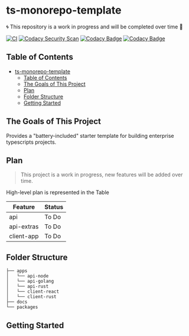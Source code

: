 # ts-monorepo-template

🌀 This repository is a work in progress and will be completed over time 🚀

[![CI](https://github.com/jrobic/contact-crm-labs/actions/workflows/ci.yml/badge.svg?branch=develop)](https://github.com/jrobic/ts-monorepo-template/actions/workflows/ci.yml)
[![Codacy Security Scan](https://github.com/jrobic/ts-monorepo-template/actions/workflows/codacy.yml/badge.svg?branch=develop)](https://github.com/jrobic/ts-monorepo-template/actions/workflows/codacy.yml)
[![Codacy Badge](https://app.codacy.com/project/badge/Grade/590bb75b198842b890bab056b5103022)](https://www.codacy.com/gh/jrobic/ts-monorepo-template/dashboard?utm_source=github.com&amp;utm_medium=referral&amp;utm_content=jrobic/ts-monorepo-template&amp;utm_campaign=Badge_Grade)
[![Codacy Badge](https://app.codacy.com/project/badge/Coverage/590bb75b198842b890bab056b5103022)](https://www.codacy.com/gh/jrobic/ts-monorepo-template/dashboard?utm_source=github.com&utm_medium=referral&utm_content=jrobic/ts-monorepo-template&utm_campaign=Badge_Coverage)

## Table of Contents

- [ts-monorepo-template](#ts-monorepo-template)
  - [Table of Contents](#table-of-contents)
  - [The Goals of This Project](#the-goals-of-this-project)
  - [Plan](#plan)
  - [Folder Structure](#folder-structure)
  - [Getting Started](#getting-started)

## The Goals of This Project

Provides a "battery-included" starter template for building enterprise typescripts projects.

## Plan

> This project is a work in progress, new features will be added over time.

High-level plan is represented in the Table

| Feature    | Status |
| ---------- | ------ |
| api        | To Do  |
| api-extras | To Do  |
| client-app | To Do  |

## Folder Structure

```tree
├── apps
│   └── api-node
│   └── api-golang
│   └── api-rust
│   └── client-react
│   └── client-rust
├── docs
└── packages
```

## Getting Started

<!-- - **[``]()** -  -->
